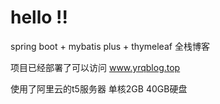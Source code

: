 # hello !!
spring boot + mybatis plus + thymeleaf 全栈博客

项目已经部署了可以访问
www.yrqblog.top

使用了阿里云的t5服务器
单核2GB 40GB硬盘